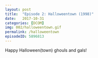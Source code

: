 ```yaml
---
layout: post
title:  "Episode 2: Halloweentown (1998)"
date:   2017-10-31
categories: [DCOM]
img: 002/halloweentown.gif
permalink: /halloweentown
episodeID: 5896813
---
```

Happy Halloween(town) ghouls and gals!
